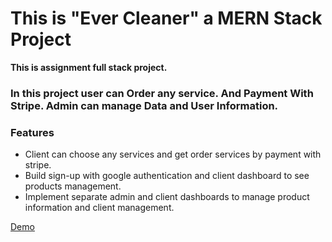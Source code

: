 # This is "Ever Cleaner" a MERN Stack Project

**This is assignment full stack project.**
### In this project user can Order any service. And Payment With Stripe. Admin can manage Data and User Information.

### Features

- Client can choose any services and get order services by payment with stripe.
- Build sign-up with google authentication and client dashboard to see products
management.
- Implement separate admin and client dashboards to manage product
information and client management.

[Demo](https://ever-cleaner.web.app/)


